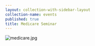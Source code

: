```yaml
---
layout: collection-with-sidebar-layout
collection-name: events
published: true
title: Medicare Seminar
---
```

![medicare.jpg]({{site.baseurl}}/media/medicare.jpg)
